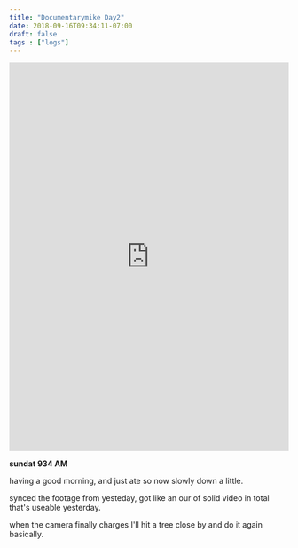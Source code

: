 ```yaml
---
title: "Documentarymike Day2"
date: 2018-09-16T09:34:11-07:00
draft: false
tags : ["logs"]
---
```


<iframe width="100%" height="700" scrolling="no" frameborder="no" allow="autoplay" src="https://w.soundcloud.com/player/?url=https%3A//api.soundcloud.com/tracks/503374629%3Fsecret_token%3Ds-tESDV&color=%23222222&auto_play=false&hide_related=false&show_comments=true&show_user=true&show_reposts=false&show_teaser=true&visual=true"></iframe>


**sundat 934 AM**

having a good morning, and just ate so now slowly down a little.

synced the footage from yesteday, got like an our of solid video in total that's useable yesterday.

when the camera finally charges I'll hit a tree close by and do it again basically.

